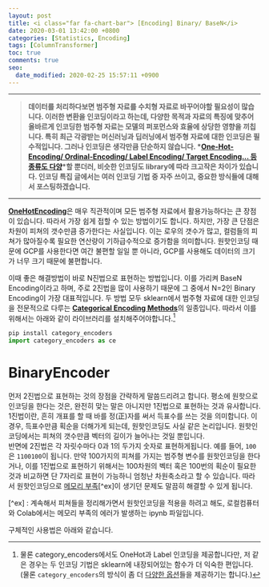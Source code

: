 ```yaml
---
layout: post
title: <i class="far fa-chart-bar"> [Encoding] Binary/ BaseN</i>
date: 2020-03-01 13:42:00 +0800
categories: [Statistics, Encoding]
tags: [ColumnTransformer]
toc: true
comments: true
seo:
  date_modified: 2020-02-25 15:57:11 +0900
---
```


***  
> <b>데이터를 처리하다보면 범주형 자료를 수치형 자료로 바꾸어야할 필요성이 많습니다. 이러한 변환을 인코딩이라고 하는데, 다양한 목적과 자료의 특징에 맞추어 올바르게 인코딩한 범주형 자료는 모델의 퍼포먼스와 효율에 상당한 영향을 끼칩니다. 특히 최근 각광받는 머신러닝과 딥러닝에서 범주형 자료에 대한 인코딩은 필수적입니다. 그러나 인코딩은 생각만큼 단순하지 않습니다. *[One-Hot-Encoding/ Ordinal-Encoding/ Label Encoding/ Target Encoding... 등 종류도 다양](http://contrib.scikit-learn.org/categorical-encoding/index.html)*할 뿐더러, 비슷한 인코딩도 library에 따라 크고작은 차이가 있습니다. 인코딩 특집 글에서는 여러 인코딩 기법 중 자주 쓰이고, 중요한 방식들에 대해서 포스팅하겠습니다.</b>   


***  
 
<b>[OneHotEncoding](https://haehwan.github.io/posts/Sta-Encoding/)</b>은 매우 직관적이며 모든 범주형 자료에서 활용가능하다는 큰 장점이 있습니다. 따라서 가장 쉽게 접할 수 있는 방법이기도 합니다. 하지만, 가장 큰 단점은 차원이 피쳐의 갯수만큼 증가한다는 사실입니다. 이는 로우의 갯수가 많고, 컬럼들의 피쳐가 많아질수록 필요한 연산량이 기하급수적으로 증가함을 의미합니다. 원핫인코딩 때문에 GCP를 사용한다면 여간 불편할 일일 뿐 아니라, GCP를 사용해도 데이터의 크기가 너무 크기 때문에 불편합니다.  

이때 좋은 해결방법이 바로 N진법으로 표현하는 방법입니다. 이를 가리켜 BaseN Encoding이라고 하며, 주로 2진법을 많이 사용하기 때문에 그 중에서 N=2인 Binary Encoding이 가장 대표적입니다. 두 방법 모두 sklearn에서 범주형 자료에 대한 인코딩을 전문적으로 다루는 <b>[Categorical Encoding Methods](http://contrib.scikit-learn.org/categorical-encoding/)</b>의 일종입니다. 따라서 이를 위해서는 아래와 같이 라이브러리를 설치해주어야합니다.[^ce]    

[^ce]: 물론 category_encoders에서도 OneHot과 Label 인코딩을 제공합니다만, 저 같은 경우는 두 인코딩 기법은 sklearn에 내장되어있는 함수가 더 익숙한 편입니다. (물론 `category_encoders`의 방식이 좀 더 [다양한 옵션](http://contrib.scikit-learn.org/categorical-encoding/onehot.html)들을 제공하기는 합니다.)  

```python 
pip install category_encoders
import category_encoders as ce
```

# BinaryEncoder
먼저 2진법으로 표현하는 것의 장점을 간략하게 말씀드리려고 합니다. 평소에 원핫으로 인코딩을 한다는 것은, 완전히 맞는 말은 아니지만 1진법으로 표현하는 것과 유사합니다. 1진법이란, 흔히 개표를 할 때 바를 정(正)자를 써서 득표수를 쓰는 것을 의미합니다. 이 경우, 득표수만큼 획순을 더해가게 되는데, 원핫인코딩도 사실 같은 논리입니다. 원핫인코딩에서는 피쳐의 갯수만큼 벡터의 길이가 늘어나는 것일 뿐입니다.  
반면에 2진법은 각 자릿수마다 0과 1의 두가지 숫자로 표현하게됩니다. 예를 들어, `100`은 `1100100`이 됩니다. 만약 100가지의 피쳐를 가지는 범주형 변수를 원핫인코딩을 한다거나, 이를 1진법으로 표현하기 위해서는 100차원의 벡터 혹은 100번의 획순이 필요한 것과 비교하면 단 7자리로 표현이 가능하니 엄청난 차원축소라고 할 수 있습니다. 따라서 원핫인코딩으로 [메모리 부족](https://github.com/HaeHwan/HaeHwan.github.io/blob/master/assets/projects/IGAWorks/%5Bigaworks%5D(1)%20EDA.md)[^ex]이 생기던 문제도 말끔히 해결할 수 있게 됩니다.  

[^ex] : 계속해서 피쳐들을 정리해가면서 원핫인코딩을 적용을 하려고 해도, 로컬컴퓨터와 Colab에서는 메모리 부족의 에러가 발생하는 ipynb 파일입니다.  

구체적인 사용법은 아래와 같습니다.  
